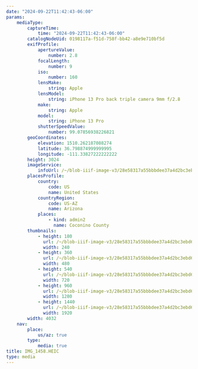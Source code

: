 ```yaml
---
date: "2024-09-22T11:42:43-06:00"
params:
    mediaType:
        captureTime:
            time: "2024-09-22T11:42:43-06:00"
        catalogNodeUid: 0198117a-f51d-758f-bb42-a8e9e710bf5d
        exifProfile:
            apertureValue:
                number: 2.8
            focalLength:
                number: 9
            iso:
                number: 160
            lensMake:
                string: Apple
            lensModel:
                string: iPhone 13 Pro back triple camera 9mm f/2.8
            make:
                string: Apple
            model:
                string: iPhone 13 Pro
            shutterSpeedValue:
                number: 99.07856938226821
        geoCoordinates:
            elevation: 1510.262187088274
            latitude: 36.798874999999995
            longitude: -111.33827222222222
        height: 3024
        imageService:
            infoUrl: /~/blob-iiif-image-v3/28e58317a55bbbdee37a4d2bc3ebd6e50f014db5e04bb3500887b481fd0f1c12/info.json
        placesProfile:
            country:
                code: US
                name: United States
            countryRegion:
                code: US-AZ
                name: Arizona
            places:
                - kind: admin2
                  name: Coconino County
        thumbnails:
            - height: 180
              url: /~/blob-iiif-image-v3/28e58317a55bbbdee37a4d2bc3ebd6e50f014db5e04bb3500887b481fd0f1c12/full/240%2C180/0/default.jpg
              width: 240
            - height: 360
              url: /~/blob-iiif-image-v3/28e58317a55bbbdee37a4d2bc3ebd6e50f014db5e04bb3500887b481fd0f1c12/full/480%2C360/0/default.jpg
              width: 480
            - height: 540
              url: /~/blob-iiif-image-v3/28e58317a55bbbdee37a4d2bc3ebd6e50f014db5e04bb3500887b481fd0f1c12/full/720%2C540/0/default.jpg
              width: 720
            - height: 960
              url: /~/blob-iiif-image-v3/28e58317a55bbbdee37a4d2bc3ebd6e50f014db5e04bb3500887b481fd0f1c12/full/1280%2C960/0/default.jpg
              width: 1280
            - height: 1440
              url: /~/blob-iiif-image-v3/28e58317a55bbbdee37a4d2bc3ebd6e50f014db5e04bb3500887b481fd0f1c12/full/1920%2C1440/0/default.jpg
              width: 1920
        width: 4032
    nav:
        place:
            us/az: true
        type:
            media: true
title: IMG_1458.HEIC
type: media
---
```

